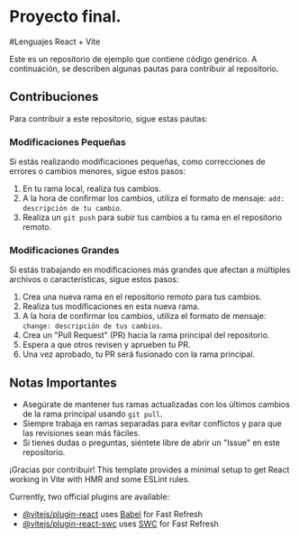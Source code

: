 # Proyecto final.

#Lenguajes React + Vite

Este es un repositorio de ejemplo que contiene código genérico. A continuación, se describen algunas pautas para contribuir al repositorio.

## Contribuciones

Para contribuir a este repositorio, sigue estas pautas:

### Modificaciones Pequeñas

Si estás realizando modificaciones pequeñas, como correcciones de errores o cambios menores, sigue estos pasos:

1. En tu rama local, realiza tus cambios.
2. A la hora de confirmar los cambios, utiliza el formato de mensaje: `add: descripción de tu cambio`.
3. Realiza un `git push` para subir tus cambios a tu rama en el repositorio remoto.

### Modificaciones Grandes

Si estás trabajando en modificaciones más grandes que afectan a múltiples archivos o características, sigue estos pasos:

1. Crea una nueva rama en el repositorio remoto para tus cambios.
2. Realiza tus modificaciones en esta nueva rama.
3. A la hora de confirmar los cambios, utiliza el formato de mensaje: `change: descripción de tus cambios`.
4. Crea un "Pull Request" (PR) hacia la rama principal del repositorio.
5. Espera a que otros revisen y aprueben tu PR.
6. Una vez aprobado, tu PR será fusionado con la rama principal.

## Notas Importantes

- Asegúrate de mantener tus ramas actualizadas con los últimos cambios de la rama principal usando `git pull`.
- Siempre trabaja en ramas separadas para evitar conflictos y para que las revisiones sean más fáciles.
- Si tienes dudas o preguntas, siéntete libre de abrir un "Issue" en este repositorio.

¡Gracias por contribuir!
This template provides a minimal setup to get React working in Vite with HMR and some ESLint rules.

Currently, two official plugins are available:

- [@vitejs/plugin-react](https://github.com/vitejs/vite-plugin-react/blob/main/packages/plugin-react/README.md) uses [Babel](https://babeljs.io/) for Fast Refresh
- [@vitejs/plugin-react-swc](https://github.com/vitejs/vite-plugin-react-swc) uses [SWC](https://swc.rs/) for Fast Refresh
